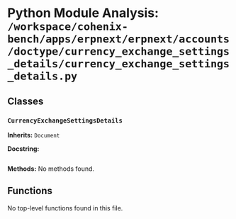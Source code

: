 # Python Module Analysis: `/workspace/cohenix-bench/apps/erpnext/erpnext/accounts/doctype/currency_exchange_settings_details/currency_exchange_settings_details.py`

## Classes

### `CurrencyExchangeSettingsDetails`
**Inherits:** `Document`


**Docstring:**
```

```

**Methods:**
No methods found.




## Functions

No top-level functions found in this file.
